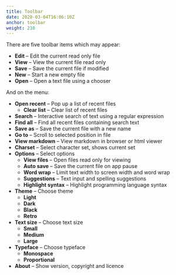 ```yaml
---
title: Toolbar
date: 2020-03-04T16:06:10Z
anchor: toolbar
weight: 210
---
```


There are five toolbar items which may appear:
* **Edit** &ndash; Edit the current read only file
* **View** &ndash; View the current file read only
* **Save** &ndash; Save the current file if modified
* **New** &ndash; Start a new empty file
* **Open** &ndash; Open a text file using a chooser

And on the menu:
* **Open recent** &ndash; Pop up a list of recent files
  * **Clear list** &ndash; Clear list of recent files
* **Search** &ndash; Interactive search of text using a regular
    expression
* **Find all** &ndash; Find all recent files containing search text
* **Save as** &ndash; Save the current file with a new name
* **Go to** &ndash; Scroll to selected position in file
* **View markdown** &ndash; View markdown in browser or html viewer
* **Charset** &ndash; Select character set, shows current set
* **Options** &ndash; Select options
  * **View files** &ndash; Open files read only for viewing
  * **Auto save** &ndash; Save the current file on app pause
  * **Word wrap** &ndash; Limit text width to screen width and word wrap
  * **Suggestions** &ndash; Text input and spelling suggestions
  * **Highlight syntax** &ndash; Highlight programming language syntax
* **Theme** &ndash; Choose theme
  * **Light**
  * **Dark**
  * **Black**
  * **Retro**
* **Text size** &ndash; Choose text size
  * **Small**
  * **Medium**
  * **Large**
* **Typeface** &ndash; Choose typeface
  * **Monospace**
  * **Proportional**
* **About** &ndash; Show version, copyright and licence
